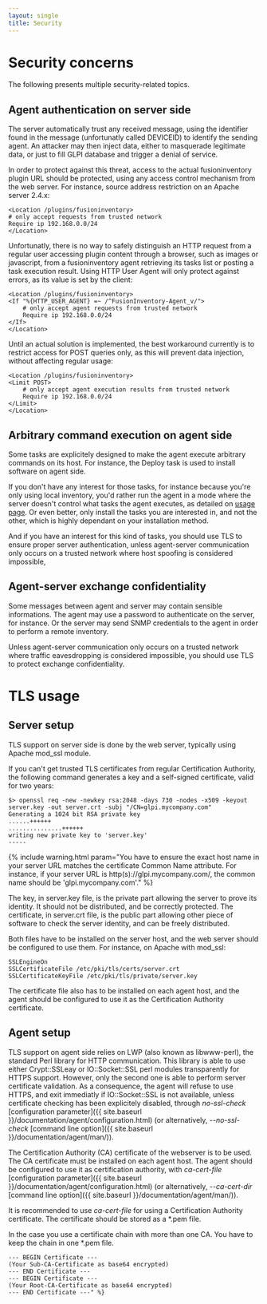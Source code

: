 ```yaml
---
layout: single
title: Security
---
```


# Security concerns

The following presents multiple security-related topics.

## Agent authentication on server side

The server automatically trust any received message, using the identifier found
in the message (unfortunatly called DEVICEID) to identify the sending agent. An
attacker may then inject data, either to masquerade legitimate data, or just to
fill GLPI database and trigger a denial of service.

In order to protect against this threat, access to the actual fusioninventory
plugin URL should be protected, using any access control mechanism from the web
server. For instance, source address restriction on an Apache server 2.4.x:

    <Location /plugins/fusioninventory>
	# only accept requests from trusted network
	Require ip 192.168.0.0/24
    </Location>

Unfortunatly, there is no way to safely distinguish an HTTP request from a
regular user accessing plugin content through a browser, such as images or
javascript, from a fusioninventory agent retrieving its tasks list or posting a
task execution result. Using HTTP User Agent will only protect against errors,
as its value is set by the client:

    <Location /plugins/fusioninventory>
	<If "%{HTTP_USER_AGENT} =~ /^FusionInventory-Agent_v/">
	    # only accept agent requests from trusted network
	    Require ip 192.168.0.0/24
	</If>
    </Location>

Until an actual solution is implemented, the best workaround currently
is to restrict access for POST queries only, as this will prevent
data injection, without affecting regular usage:

    <Location /plugins/fusioninventory>
	<Limit POST>
	    # only accept agent execution results from trusted network
	    Require ip 192.168.0.0/24
	</Limit>
    </Location>

## Arbitrary command execution on agent side

Some tasks are explicitely designed to make the agent execute arbitrary
commands on its host. For instance, the Deploy task is used to install
software on agent side.

If you don't have any interest for those tasks, for instance because you're
only using local inventory, you'd rather run the agent in a mode where the
server doesn't control what tasks the agent executes, as detailed on [usage
page](agent/usage). Or even better, only install the tasks you are interested
in, and not the other, which is highly dependant on your installation method.

And if you have an interest for this kind of tasks, you should use TLS to
ensure proper server authentication, unless agent-server communication only
occurs on a trusted network where host spoofing is considered impossible,

## Agent-server exchange confidentiality

Some messages between agent and server may contain sensible informations. The
agent may use a password to authenticate on the server, for instance. Or the
server may send SNMP credentials to the agent in order to perform a remote inventory.

Unless agent-server communication only occurs on a trusted network where traffic eavesdropping
is considered impossible, you should use TLS to protect exchange
confidentiality.

# TLS usage

## Server setup

TLS support on server side is done by the web server, typically using Apache
mod_ssl module.

If you can't get trusted TLS certificates from regular Certification Authority,
the following command generates a key and a self-signed certificate, valid for
two years:

    $> openssl req -new -newkey rsa:2048 -days 730 -nodes -x509 -keyout server.key -out server.crt -subj "/CN=glpi.mycompany.com"
    Generating a 1024 bit RSA private key
    ......++++++
    ...............++++++
    writing new private key to 'server.key'
    -----

{% include warning.html param="You have to ensure the exact host name in your server URL matches the certificate Common Name attribute. For instance, if your server URL is http(s)://glpi.mycompany.com/, the common name should be 'glpi.mycompany.com'." %}

The key, in server.key file, is the private part allowing the server to prove
its identity. It should not be distributed, and be correctly protected. The
certificate, in server.crt file, is the public part allowing other piece of
software to check the server identity, and can be freely distributed.

Both files have to be installed on the server host, and the web server should
be configured to use them. For instance, on Apache with mod_ssl:

    SSLEngineOn
    SSLCertificateFile /etc/pki/tls/certs/server.crt
    SSLCertificateKeyFile /etc/pki/tls/private/server.key

The certificate file also has to be installed on each agent host, and the agent
should be configured to use it as the Certification Authority certificate.

## Agent setup

TLS support on agent side relies on LWP (also known as libwww-perl), the
standard Perl library for HTTP communication. This library is able to use
either Crypt::SSLeay or IO::Socket::SSL perl modules transparently for HTTPS
support. However, only the second one is able to perform server certificate
validation. As a consequence, the agent will refuse to use HTTPS, and exit
immediatly if IO::Socket::SSL is not available, unless certificate checking has
been explicitely disabled, through *no-ssl-check* [configuration
parameter]({{ site.baseurl }}/documentation/agent/configuration.html) (or alternatively, *--no-ssl-check* [command
line option]({{ site.baseurl }}/documentation/agent/man/)).

The Certification Authority (CA) certificate of the webserver is to be used.
The CA certificate must be installed on each agent host.
The agent should be configured to use it as certification authority, with
*ca-cert-file* [configuration parameter]({{ site.baseurl
}}/documentation/agent/configuration.html) (or alternatively,
*--ca-cert-dir* [command line option]({{ site.baseurl }}/documentation/agent/man/)).

It is recommended to use *ca-cert-file* for using a Certification Authority certificate. The
certificate should be stored as a \*.pem file.

In the case you use a certificate chain with more than one CA. You have to keep the chain in one \*.pem file.

    --- BEGIN Certificate ---
    (Your Sub-CA-Certificate as base64 encrypted)
    --- END Certificate ---
    --- BEGIN Certificate ---
    (Your Root-CA-Certificate as base64 encrypted)
    --- END Certificate ---" %}

